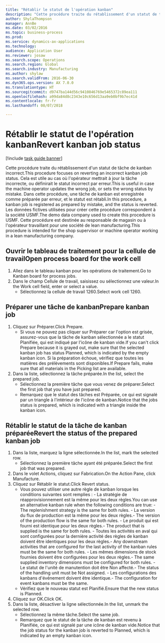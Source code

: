 ```yaml
--- 
title: "Rétablir le statut de l'opération kanban"
description: "Cette procédure traite du rétablissement d'un statut de tâche de kanban incorrect."
author: ShylaThompson
manager: AnnBe
ms.date: 03/02/2016
ms.topic: business-process
ms.prod: 
ms.service: dynamics-ax-applications
ms.technology: 
audience: Application User
ms.reviewer: josaw
ms.search.scope: Operations
ms.search.region: Global
ms.search.industry: Manufacturing
ms.author: shylaw
ms.search.validFrom: 2016-06-30
ms.dyn365.ops.version: AX 7.0.0
ms.translationtype: HT
ms.sourcegitcommit: d9747ba144d56c9410846769e5465372c89ea111
ms.openlocfilehash: a99da84d8c2343e10c656d13aa9eb0bf9b7ec41d
ms.contentlocale: fr-fr
ms.lasthandoff: 08/07/2018

---
```

# <a name="revert-kanban-job-status"></a><span data-ttu-id="9fd1c-103">Rétablir le statut de l'opération kanban</span><span class="sxs-lookup"><span data-stu-id="9fd1c-103">Revert kanban job status</span></span>

[!include [task guide banner](../../includes/task-guide-banner.md)]

<span data-ttu-id="9fd1c-104">Cette procédure traite du rétablissement d'un statut de tâche de kanban incorrect.</span><span class="sxs-lookup"><span data-stu-id="9fd1c-104">This procedure focuses on reverting an incorrect kanban job status.</span></span> <span data-ttu-id="9fd1c-105">Cela est utile au cas où l'opérateur mettrait à jour la tâche incorrecte, ou définirait le statut incorrect par erreur.</span><span class="sxs-lookup"><span data-stu-id="9fd1c-105">This is useful in case the machine operator updates the wrong job, or sets the wrong status by mistake.</span></span> <span data-ttu-id="9fd1c-106">Dans cette procédure, une tâche de kanban est enregistrée comme préparée par erreur, et le statut est rétabli.</span><span class="sxs-lookup"><span data-stu-id="9fd1c-106">In this procedure, a kanban job is registered as prepared by mistake, and the status is reverted.</span></span> <span data-ttu-id="9fd1c-107">Les données fictives utilisées pour créer cette procédure correspondent à la société USMF.</span><span class="sxs-lookup"><span data-stu-id="9fd1c-107">The demo data company used to create this procedure is USMF.</span></span> <span data-ttu-id="9fd1c-108">Cette procédure est destinée au responsable de magasin ou à l'opérateur travaillant pour une société de lean manufacturing.</span><span class="sxs-lookup"><span data-stu-id="9fd1c-108">This procedure is intended for the shop supervisor or machine operator working in a lean manufacturing company.</span></span>


## <a name="open-process-board-for-the-work-cell"></a><span data-ttu-id="9fd1c-109">Ouvrir le tableau de traitement pour la cellule de travail</span><span class="sxs-lookup"><span data-stu-id="9fd1c-109">Open process board for the work cell</span></span>
1. <span data-ttu-id="9fd1c-110">Allez dans le tableau kanban pour les opérations de traitement.</span><span class="sxs-lookup"><span data-stu-id="9fd1c-110">Go to Kanban board for process jobs.</span></span>
2. <span data-ttu-id="9fd1c-111">Dans le champ Cellule de travail, saisissez ou sélectionnez une valeur.</span><span class="sxs-lookup"><span data-stu-id="9fd1c-111">In the Work cell field, enter or select a value.</span></span>
    * <span data-ttu-id="9fd1c-112">Sélectionnez la cellule de travail 1260.</span><span class="sxs-lookup"><span data-stu-id="9fd1c-112">Select work cell 1260.</span></span>  

## <a name="prepare-kanban-job"></a><span data-ttu-id="9fd1c-113">Préparer une tâche de kanban</span><span class="sxs-lookup"><span data-stu-id="9fd1c-113">Prepare kanban job</span></span>
1. <span data-ttu-id="9fd1c-114">Cliquez sur Préparer.</span><span class="sxs-lookup"><span data-stu-id="9fd1c-114">Click Prepare.</span></span>
    * <span data-ttu-id="9fd1c-115">Si vous ne pouvez pas cliquer sur Préparer car l'option est grisée, assurez-vous que la tâche de kanban sélectionnée a le statut Planifiée, qui est indiqué par l'icône de kanban vide.</span><span class="sxs-lookup"><span data-stu-id="9fd1c-115">If you can't click Prepare because it is grayed out, make sure that the selected kanban job has status Planned, which is indicated by the empty kanban icon.</span></span> <span data-ttu-id="9fd1c-116">Si la préparation échoue, vérifiez que toutes les matières des prélèvements sont disponibles.</span><span class="sxs-lookup"><span data-stu-id="9fd1c-116">If Prepare fails, make sure that all materials in the Picking list are available.</span></span>  
2. <span data-ttu-id="9fd1c-117">Dans la liste, sélectionnez la tâche préparée.</span><span class="sxs-lookup"><span data-stu-id="9fd1c-117">In the list, select the prepared job.</span></span>
    * <span data-ttu-id="9fd1c-118">Sélectionnez la première tâche que vous venez de préparer.</span><span class="sxs-lookup"><span data-stu-id="9fd1c-118">Select the first job that you have just prepared.</span></span>  
    * <span data-ttu-id="9fd1c-119">Remarquez que le statut des tâches est Préparée, ce qui est signalé par un triangle à l'intérieur de l'icône de kanban.</span><span class="sxs-lookup"><span data-stu-id="9fd1c-119">Notice that the jobs status is prepared, which is indicated with a triangle inside the kanban icon.</span></span>  

## <a name="revert-the-status-of-the-prepared-kanban-job"></a><span data-ttu-id="9fd1c-120">Rétablir le statut de la tâche de kanban préparée</span><span class="sxs-lookup"><span data-stu-id="9fd1c-120">Revert the status of the prepared kanban job</span></span>
1. <span data-ttu-id="9fd1c-121">Dans la liste, marquez la ligne sélectionnée.</span><span class="sxs-lookup"><span data-stu-id="9fd1c-121">In the list, mark the selected row.</span></span>
    * <span data-ttu-id="9fd1c-122">Sélectionnez la première tâche ayant été préparée.</span><span class="sxs-lookup"><span data-stu-id="9fd1c-122">Select the first job that was prepared.</span></span>  
2. <span data-ttu-id="9fd1c-123">Dans le volet Actions, cliquez sur Fabrication.</span><span class="sxs-lookup"><span data-stu-id="9fd1c-123">On the Action Pane, click Manufacture.</span></span>
3. <span data-ttu-id="9fd1c-124">Cliquez sur Rétablir le statut.</span><span class="sxs-lookup"><span data-stu-id="9fd1c-124">Click Revert status.</span></span>
    * <span data-ttu-id="9fd1c-125">Vous pouvez utiliser une autre règle de kanban lorsque les conditions suivantes sont remplies : - La stratégie de réapprovisionnement est la même pour les deux règles.</span><span class="sxs-lookup"><span data-stu-id="9fd1c-125">You can use an alternative kanban rule when the following conditions are true:  - The replenishment strategy is the same for both rules.</span></span>  <span data-ttu-id="9fd1c-126">- La version du flux de production est la même pour les deux règles.</span><span class="sxs-lookup"><span data-stu-id="9fd1c-126">- The version of the production flow is the same for both rules.</span></span>  <span data-ttu-id="9fd1c-127">- Le produit qui est fourni est identique pour les deux règles.</span><span class="sxs-lookup"><span data-stu-id="9fd1c-127">- The product that is supplied is the same for both rules.</span></span>  <span data-ttu-id="9fd1c-128">- Toutes les activités en aval qui sont configurées pour la dernière activité des règles de kanban doivent être identiques pour les deux règles.</span><span class="sxs-lookup"><span data-stu-id="9fd1c-128">- Any downstream activities that are configured for the last activity of the kanban rules must be the same for both rules.</span></span>  <span data-ttu-id="9fd1c-129">- Les mêmes dimensions de stock fournies doivent être configurées pour les deux règles.</span><span class="sxs-lookup"><span data-stu-id="9fd1c-129">- The same supplied inventory dimensions must be configured for both rules.</span></span>  <span data-ttu-id="9fd1c-130">- Le statut de l'unité de manutention doit être Non affecté.</span><span class="sxs-lookup"><span data-stu-id="9fd1c-130">- The status of the handling unit must be Not assigned.</span></span>  <span data-ttu-id="9fd1c-131">- Les configurations des kanbans d'événement doivent être identique.</span><span class="sxs-lookup"><span data-stu-id="9fd1c-131">- The configuration for event kanbans must be the same.</span></span>  
    * <span data-ttu-id="9fd1c-132">Vérifiez que le nouveau statut est Planifié.</span><span class="sxs-lookup"><span data-stu-id="9fd1c-132">Ensure that the new status is Planned.</span></span>  
4. <span data-ttu-id="9fd1c-133">Cliquez sur OK.</span><span class="sxs-lookup"><span data-stu-id="9fd1c-133">Click OK.</span></span>
5. <span data-ttu-id="9fd1c-134">Dans la liste, désactiver la ligne sélectionnée.</span><span class="sxs-lookup"><span data-stu-id="9fd1c-134">In the list, unmark the selected row.</span></span>
    * <span data-ttu-id="9fd1c-135">Sélectionnez la même tâche.</span><span class="sxs-lookup"><span data-stu-id="9fd1c-135">Select the same job.</span></span>  
    * <span data-ttu-id="9fd1c-136">Remarquez que le statut de la tâche de kanban est revenu à Planifiée, ce qui est signalé par une icône de kanban vide.</span><span class="sxs-lookup"><span data-stu-id="9fd1c-136">Notice that the job status for the kanban job is reverted to Planned, which is indicated by an empty kanban icon.</span></span>  


